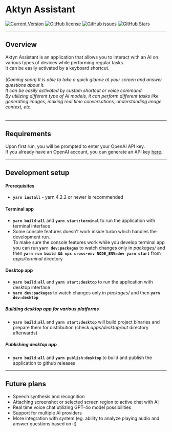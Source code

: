 # Aktyn Assistant

[![Current Version](https://img.shields.io/github/package-json/v/Aktyn/DesktopVoiceAssistant.svg)](https://github.com/Aktyn/DesktopVoiceAssistant)
[![GitHub license](https://img.shields.io/github/license/Aktyn/DesktopVoiceAssistant.svg)](https://github.com/Aktyn/DesktopVoiceAssistant/blob/master/LICENSE)
[![GitHub issues](https://img.shields.io/github/issues/Aktyn/DesktopVoiceAssistant.svg)](https://GitHub.com/Aktyn/DesktopVoiceAssistant/issues/)
[![GitHub Stars](https://img.shields.io/github/stars/Aktyn/DesktopVoiceAssistant.svg)](https://github.com/Aktyn/DesktopVoiceAssistant/stargazers)

---

## Overview

Aktyn Assistant is an application that allows you to interact with an AI on various types of devices while performing regular tasks.<br/>
It can be easily activated by a keyboard shortcut.

###### (Coming soon) It is able to take a quick glance at your screen and answer questions about it.<br />It can be easily activated by custom shortcut or voice command.<br />By utilizing different type of AI models, it can perform different tasks like generating images, making real time conversations, understanding image context, etc.

---

## Requirements

Upon first run, you will be prompted to enter your OpenAI API key.<br/>
If you already have an OpenAI account, you can generate an API key [here](https://platform.openai.com/account/api-keys).

---

## Development setup

#### Prerequisites

- **`yarn install`** - yarn 4.2.2 or newer is recommended

#### Terminal app

- **`yarn build:all`** and **`yarn start:terminal`** to run the application with terminal interface
- Some console features doesn't work inside turbo which handles the development run.<br />To make sure the console features work while you develop terminal app you can run **`yarn dev:packages`** to watch changes only in _packages/_ and then **`yarn run build && npx cross-env NODE_ENV=dev yarn start`** from _apps/terminal_ directory

#### Desktop app

- **`yarn build:all`** and **`yarn start:desktop`** to run the application with desktop interface
- **`yarn dev:packages`** to watch changes only in _packages/_ and then **`yarn dev:desktop`**

##### Building desktop app for various platforms
- **`yarn build:all`** and **`yarn start:desktop`** will build project binaries and prepare them for distribution (check _apps/desktop/out_ directory afterwards)

##### Publishing desktop app
- **`yarn build:all`** and **`yarn publish:desktop`** to build and publish the application to github releases

---

## Future plans

- Speech synthesis and recognition
- Attaching screenshot or selected screen region to active chat with AI
- Real time voice chat utilizing GPT-4o model possibilities
- Support for multiple AI providers
- More integration with system (eg. ability to analyze playing audio and answer questions based on it)
